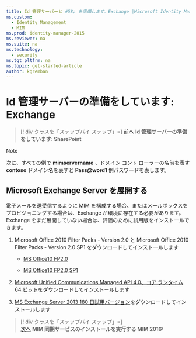 ```yaml
---
title: Id 管理サーバーと #58; を準備します。Exchange |Microsoft Identity Manager
ms.custom:
  - Identity Management
  - MIM
ms.prod: identity-manager-2015
ms.reviewer: na
ms.suite: na
ms.technology:
  - security
ms.tgt_pltfrm: na
ms.topic: get-started-article
author: kgremban
---
```

# Id 管理サーバーの準備をしています: Exchange

>[! div クラスを「ステップバイ ステップ」=]
[前へ](https://docsmsftstage.azurewebsites.net/MIM/DeployUse/prepare-server-sharepoint.html)
**Id 管理サーバーの準備をしています: SharePoint**

> [!NOTE]
> 次に、すべての例で **mimservername** 、ドメイン コント ローラーの名前を表す **contoso** ドメイン名を表すと **Pass@word1** 例パスワードを表します。

## Microsoft Exchange Server を展開する
電子メールを送受信するように MIM を構成する場合、またはメールボックスをプロビジョニングする場合は、Exchange が環境に存在する必要があります。 Exchange をまだ展開していない場合は、評価のために試用版をインストールできます。

1. Microsoft Office 2010 Filter Packs - Version 2.0 と Microsoft Office 2010 Filter Packs - Version 2.0 SP1 をダウンロードしてインストールします

    - [MS Office10 FP2.0](http://www.microsoft.com/en-us/download/details.aspx?id=17062)

    - [MS Office10 FP2.0 SP1](http://www.microsoft.com/en-us/download/details.aspx?id=26604)

2.  [Microsoft Unified Communications Managed API 4.0、コア ランタイム 64 ビット](http://www.microsoft.com/en-us/download/details.aspx?id=34992)をダウンロードしてインストールします

3.  [MS Exchange Server 2013 180 日試用バージョン](http://www.microsoft.com/en-us/evalcenter/evaluate-exchange-server-2013)をダウンロードしてインストールします

>[! div クラスを「ステップバイ ステップ」=]  
[次へ](https://docsmsftstage.azurewebsites.net/MIM/DeployUse/install-mim-sync.html)
**MIM 同期サービスのインストールを実行する MIM 2016:**


<!--HONumber=Mar16_HO3-->


